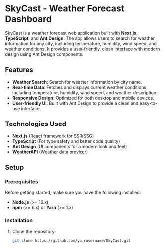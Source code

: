 # SkyCast - Weather Forecast Dashboard

SkyCast is a weather forecast web application built with **Next.js**, **TypeScript**, and **Ant Design**. The app allows users to search for weather information for any city, including temperature, humidity, wind speed, and weather conditions. It provides a user-friendly, clean interface with modern design using Ant Design components.

## Features

- **Weather Search**: Search for weather information by city name.
- **Real-time Data**: Fetches and displays current weather conditions including temperature, humidity, wind speed, and weather description.
- **Responsive Design**: Optimized for both desktop and mobile devices.
- **User-friendly UI**: Built with Ant Design to provide a clean and easy-to-use interface.

## Technologies Used

- **Next.js** (React framework for SSR/SSG)
- **TypeScript** (For type safety and better code quality)
- **Ant Design** (UI components for a modern look and feel)
- **WeatherAPI** (Weather data provider)

## Setup

### Prerequisites

Before getting started, make sure you have the following installed:

- **Node.js** (>= 16.x)
- **npm** (>= 6.x) or **Yarn** (>= 1.x)

### Installation

1. Clone the repository:

   ```bash
   git clone https://github.com/yourusername/SkyCast.git
